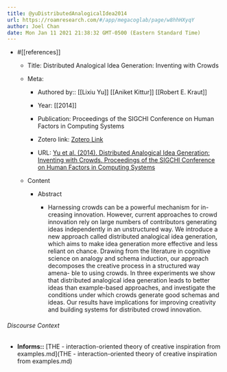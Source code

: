 ```yaml
---
title: @yuDistributedAnalogicalIdea2014
url: https://roamresearch.com/#/app/megacoglab/page/w8hhHXyqY
author: Joel Chan
date: Mon Jan 11 2021 21:38:32 GMT-0500 (Eastern Standard Time)
---
```


- #[[references]]

    - Title: Distributed Analogical Idea Generation: Inventing with Crowds

    - Meta:

        - Authored by:: [[Lixiu Yu]] [[Aniket Kittur]] [[Robert E. Kraut]]

        - Year: [[2014]]

        - Publication: Proceedings of the SIGCHI Conference on Human Factors in Computing Systems

        - Zotero link: [Zotero Link](zotero://select/items/1_ZAI7E52W)

        - URL: [Yu et al. (2014). Distributed Analogical Idea Generation: Inventing with Crowds. Proceedings of the SIGCHI Conference on Human Factors in Computing Systems](http://doi.acm.org/10.1145/2556288.2557371)

    - Content

        - Abstract

            - Harnessing crowds can be a powerful mechanism for in- creasing innovation. However, current approaches to crowd innovation rely on large numbers of contributors generating ideas independently in an unstructured way. We introduce a new approach called distributed analogical idea generation, which aims to make idea generation more effective and less reliant on chance. Drawing from the literature in cognitive science on analogy and schema induction, our approach decomposes the creative process in a structured way amena- ble to using crowds. In three experiments we show that distributed analogical idea generation leads to better ideas than example-based approaches, and investigate the conditions under which crowds generate good schemas and ideas. Our results have implications for improving creativity and building systems for distributed crowd innovation.

###### Discourse Context

- **Informs::** [THE - interaction-oriented theory of creative inspiration from examples.md](THE - interaction-oriented theory of creative inspiration from examples.md)

